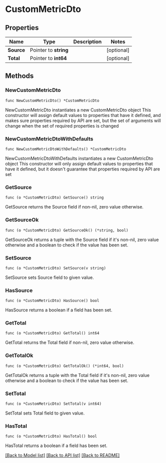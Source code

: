 # CustomMetricDto

## Properties

Name | Type | Description | Notes
------------ | ------------- | ------------- | -------------
**Source** | Pointer to **string** |  | [optional] 
**Total** | Pointer to **int64** |  | [optional] 

## Methods

### NewCustomMetricDto

`func NewCustomMetricDto() *CustomMetricDto`

NewCustomMetricDto instantiates a new CustomMetricDto object
This constructor will assign default values to properties that have it defined,
and makes sure properties required by API are set, but the set of arguments
will change when the set of required properties is changed

### NewCustomMetricDtoWithDefaults

`func NewCustomMetricDtoWithDefaults() *CustomMetricDto`

NewCustomMetricDtoWithDefaults instantiates a new CustomMetricDto object
This constructor will only assign default values to properties that have it defined,
but it doesn't guarantee that properties required by API are set

### GetSource

`func (o *CustomMetricDto) GetSource() string`

GetSource returns the Source field if non-nil, zero value otherwise.

### GetSourceOk

`func (o *CustomMetricDto) GetSourceOk() (*string, bool)`

GetSourceOk returns a tuple with the Source field if it's non-nil, zero value otherwise
and a boolean to check if the value has been set.

### SetSource

`func (o *CustomMetricDto) SetSource(v string)`

SetSource sets Source field to given value.

### HasSource

`func (o *CustomMetricDto) HasSource() bool`

HasSource returns a boolean if a field has been set.

### GetTotal

`func (o *CustomMetricDto) GetTotal() int64`

GetTotal returns the Total field if non-nil, zero value otherwise.

### GetTotalOk

`func (o *CustomMetricDto) GetTotalOk() (*int64, bool)`

GetTotalOk returns a tuple with the Total field if it's non-nil, zero value otherwise
and a boolean to check if the value has been set.

### SetTotal

`func (o *CustomMetricDto) SetTotal(v int64)`

SetTotal sets Total field to given value.

### HasTotal

`func (o *CustomMetricDto) HasTotal() bool`

HasTotal returns a boolean if a field has been set.


[[Back to Model list]](../README.md#documentation-for-models) [[Back to API list]](../README.md#documentation-for-api-endpoints) [[Back to README]](../README.md)


